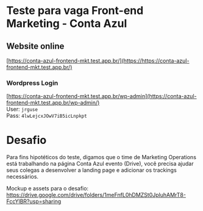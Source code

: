 # Teste para vaga Front-end Marketing - Conta Azul
## Website online
[https://conta-azul-frontend-mkt.test.app.br/](https://https://conta-azul-frontend-mkt.test.app.br/)
### Wordpress Login
[https://conta-azul-frontend-mkt.test.app.br/wp-admin](https://conta-azul-frontend-mkt.test.app.br/wp-admin/)<br>
User: `jrguse`<br>
Pass: `4lwLejcxJOwV7iB5icLnpkpt`


# Desafio
Para fins hipotéticos do teste, digamos que o time de Marketing Operations está trabalhando na página Conta Azul evento (Drive), você precisa ajudar seus colegas a desenvolver a landing page e adicionar os trackings necessários.

Mockup e assets para o desafio:
https://drive.google.com/drive/folders/1meFnfL0hDMZSt0JpluhAMrT8-FccYlBR?usp=sharing


